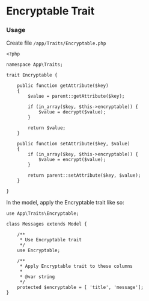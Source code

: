 # Encryptable Trait

### Usage
Create file `/app/Traits/Encryptable.php`

```
<?php

namespace App\Traits;

trait Encryptable {

    public function getAttribute($key) 
    { 
        $value = parent::getAttribute($key);

        if (in_array($key, $this->encryptable)) { 
            $value = decrypt($value); 
        } 

        return $value; 
    } 
    
    public function setAttribute($key, $value) 
    { 
        if (in_array($key, $this->encryptable)) { 
            $value = encrypt($value); 
        }

        return parent::setAttribute($key, $value); 
    } 
    
} 
``` 

In the model, apply the Encryptable trait like so: 
```
use App\Traits\Encryptable;

class Messages extends Model { 

    /**
     * Use Encryptable trait
     */
    use Encryptable; 
    
    /**
     * Apply Encryptable trait to these columns
     *
     * @var string
     */
    protected $encryptable = [ 'title', 'message']; 
} 
```
